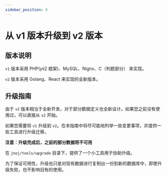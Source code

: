 ```yaml
---
sidebar_position: 4
---
```


# 从 v1 版本升级到 v2 版本

## 版本说明

`v1` 版本采用 PHP(yii2 框架)、MySQL、Nignx、C（判题部分） 来实现。

`v2` 版本采用 Golang、React 来实现的全新版本。

## 升级指南

由于 `v2` 版本相当于全新开发，对于部分数据定义也全新设计。如果您之前没有使用过，可以直接从 `v2` 开始。

如果您需要将 `v1` 升级到 `v2`。在本指南中将尽可能地列举一些变更事项，并提供一些工具进行升级迁移。

**注意：升级完成后，之前的部分数据将不可用**


在 `jnoj/tools/upgrade` 目录下，提供了一个小工具用于协助升级。

为了保证可用性，升级也只是对现有数据进行复制出一份到新的数据库中，即使升级失败，也不影响旧有的使用。